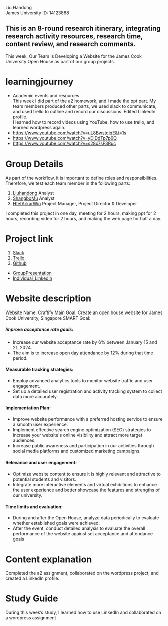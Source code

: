 Liu Handong   
James University ID: 14123888 

## This is an 8-round research itinerary, integrating research activity resources, research time, content review, and research comments.

This week, Our Team Is Developing a Website for the James Cook University Open House as part of our group projects.

# learningjourney
- Academic events and resources  
This week I did part of the a2 homework, and I made the ppt part. My team members produced other parts, we used slack to communicate, and used trello to outline and record our discussions. Edited LinkedIn profile.    
I learned how to record videos using YouTube, how to use trello, and learned wordpress again.
- https://www.youtube.com/watch?v=uL8BwstqiqE&t=1s
- https://www.youtube.com/watch?v=yDlDdTp7p6Q
- https://www.youtube.com/watch?v=s28x7sF3Ruc


# Group Details
As part of the workflow, it is important to define roles and responsibilities. Therefore, we test each team member in the following parts:  
1. [Liuhandong](https://www.linkedin.com/in/handong-liu-282989278/) Analyst
2. [ShangboMu](https://www.linkedin.com/in/shangbo-mu-337786273/) Analyst
3. [HtetArkarWin](https://www.linkedin.com/in/htet-arkar-win-5a89622a8/) Project Manager, Project Director & Developer
  
I completed this project in one day, meeting for 2 hours, making ppt for 2 hours, recording video for 2 hours, and making the web page for half a day.

# Project link
1. [Slack](https://app.slack.com/client/T0C3E7EP2/C06BC461687)
2. [Trello](https://trello.com/b/hiU0olrg/cp3402-g5-a2)
3. [Github](https://github.com/cp3402-2023-team5)

- [GroupPresentation](https://docs.google.com/presentation/d/1QDD82q9JS_M6Bi8g8JGSCa6uZXECRyoaqPgjwZOyML8/edit#slide=id.g2ae178b0d10_0_56)  
- [Individual_Linkedin](https://www.linkedin.com/in/handong-liu-282989278/details/projects/)

# Website description
Website Name: Craftify Main Goal: Create an open house website for James Cook University, Singapore SMART Goal:  

##### Improve acceptance rate goals:

- Increase our website acceptance rate by 6% between January 15 and 21, 2024.
- The aim is to increase open day attendance by 12% during that time period.
#### Measurable tracking strategies:

- Employ advanced analytics tools to monitor website traffic and user engagement.
- Set up a detailed user registration and activity tracking system to collect data more accurately.
#### Implementation Plan:

- Improve website performance with a preferred hosting service to ensure a smooth user experience.
- Implement effective search engine optimization (SEO) strategies to increase your website's online visibility and attract more target audiences.
- Increase public awareness and participation in our activities through social media platforms and customized marketing campaigns.
#### Relevance and user engagement:

- Optimize website content to ensure it is highly relevant and attractive to potential students and visitors.
- Integrate more interactive elements and virtual exhibitions to enhance the user experience and better showcase the features and strengths of our university.
#### Time limits and evaluation:

- During and after the Open House, analyze data periodically to evaluate whether established goals were achieved.
- After the event, conduct detailed analysis to evaluate the overall performance of the website against set acceptance and attendance goals



# Content explanation
Completed the a2 assignment, collaborated on the wordpress project, and created a LinkedIn profile.

# Study Guide
During this week’s study, I learned how to use LinkedIn and collaborated on a wordpress assignment